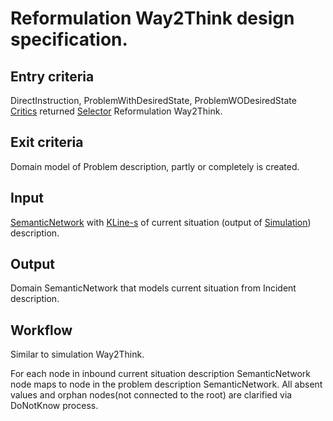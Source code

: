 # Reformulation Way2Think design specification.

## Entry criteria

DirectInstruction, ProblemWithDesiredState, ProblemWODesiredState [Critics](critics.md) returned [Selector](selector.md) Reformulation Way2Think.

## Exit criteria

Domain model of Problem description, partly or completely is created.

## Input

[SemanticNetwork](knowledge.md) with [KLine-s](knowledge.md) of current situation (output of [Simulation](simulation-way2Think.md)) description.

## Output

Domain SemanticNetwork that models current situation from Incident description.

## Workflow
Similar to simulation Way2Think.

For each node in inbound current situation description SemanticNetwork node maps to node in the problem description SemanticNetwork.
All absent values and orphan nodes(not connected to the root) are clarified via DoNotKnow process.
